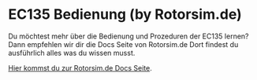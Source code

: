 # EC135 Bedienung (by Rotorsim.de)

Du möchtest mehr über die Bedienung und Prozeduren der EC135 lernen? Dann empfehlen wir dir die Docs Seite von Rotorsim.de
Dort findest du ausführlich alles was du wissen musst.

[Hier kommst du zur Rotorsim.de Docs Seite](https://www.rotorsim.de/de/manual/users-guide/flight-manual/controls).
